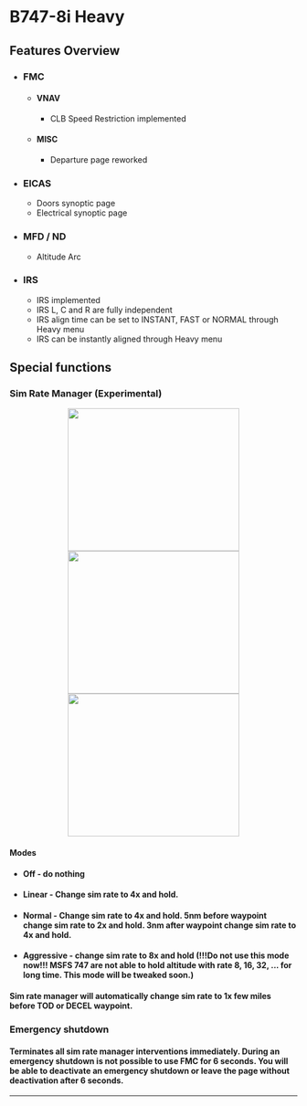 # B747-8i Heavy

## Features Overview

* ### FMC
    * #### VNAV
        * CLB Speed Restriction implemented
    * #### MISC
        * Departure page reworked
* ### EICAS
    *  Doors synoptic page
    *  Electrical synoptic page
* ### MFD / ND
    *  Altitude Arc
* ### IRS
    * IRS implemented
    * IRS L, C and R are fully independent
    * IRS align time can be set to INSTANT, FAST or NORMAL through Heavy menu
    * IRS can be instantly aligned through Heavy menu

## Special functions

### Sim Rate Manager (Experimental)
<p align="center">
<img src="https://user-images.githubusercontent.com/43503767/102024591-45795b00-3d93-11eb-82dc-651b436b4563.jpg" width="300" height="250"><img src="https://user-images.githubusercontent.com/43503767/102024592-48744b80-3d93-11eb-9a6d-a50df00ecfcc.jpg" width="300" height="250"><img src="https://user-images.githubusercontent.com/43503767/102024595-4ad6a580-3d93-11eb-82f7-8d48b23e2edc.jpg" width="300" height="250">
</p>

#### Modes

* #### Off - do nothing
* #### Linear - Change sim rate to 4x and hold.
* #### Normal - Change sim rate to 4x and hold. 5nm before waypoint change sim rate to 2x and hold. 3nm after waypoint change sim rate to 4x and hold.
* #### Aggressive - change sim rate to 8x and hold (!!!Do not use this mode now!!! MSFS 747 are not able to hold altitude with rate 8, 16, 32, ... for long time. This mode will be tweaked soon.) 

#### Sim rate manager will automatically change sim rate to 1x few miles before TOD or DECEL waypoint.

### Emergency shutdown
#### Terminates all sim rate manager interventions immediately. During an emergency shutdown is not possible to use FMC for 6 seconds. You will be able to deactivate an emergency shutdown or leave the page without deactivation after 6 seconds.

---
